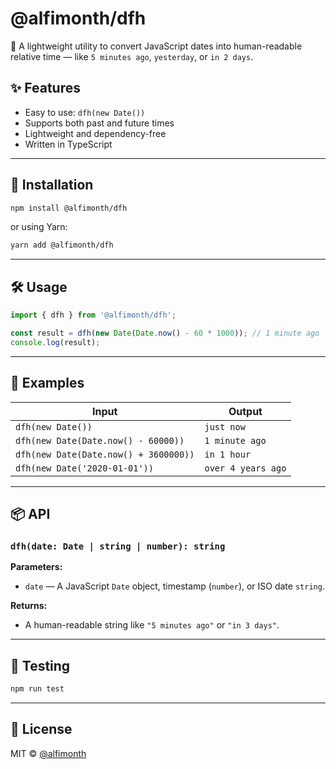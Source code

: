 # @alfimonth/dfh

📅 A lightweight utility to convert JavaScript dates into human-readable relative time — like `5 minutes ago`, `yesterday`, or `in 2 days`.

## ✨ Features

- Easy to use: `dfh(new Date())`
- Supports both past and future times
- Lightweight and dependency-free
- Written in TypeScript

---

## 🚀 Installation

```bash
npm install @alfimonth/dfh
```

or using Yarn:

```bash
yarn add @alfimonth/dfh
```

---

## 🛠 Usage

```ts
import { dfh } from '@alfimonth/dfh';

const result = dfh(new Date(Date.now() - 60 * 1000)); // 1 minute ago
console.log(result);
```

---

## 📌 Examples

| Input                                   | Output               |
| --------------------------------------- | -------------------- |
| `dfh(new Date())`                     | `just now`         |
| `dfh(new Date(Date.now() - 60000))`   | `1 minute ago`     |
| `dfh(new Date(Date.now() + 3600000))` | `in 1 hour`        |
| `dfh(new Date('2020-01-01'))`         | `over 4 years ago` |

---

## 📦 API

### `dfh(date: Date | string | number): string`

**Parameters:**

- `date` — A JavaScript `Date` object, timestamp (`number`), or ISO date `string`.

**Returns:**

- A human-readable string like `"5 minutes ago"` or `"in 3 days"`.

---

## 🧪 Testing

```bash
npm run test
```

---

## 📄 License

MIT © [@alfimonth](https://www.npmjs.com/~alfimonth)
